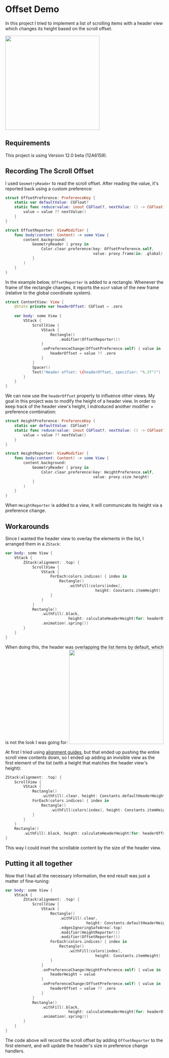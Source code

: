 # Offset Demo
In this project I tried to implement a list of scrolling items with a header view which changes its height based on the scroll offset.

<img src=".readme/recording.gif" width="300">

## Requirements
This project is using Version 12.0 beta (12A6159).

## Recording The Scroll Offset
I used `GeometryReader` to read the scroll offset. After reading the value, it's reported back using a custom preference:
```swift
struct OffsetPreference: PreferenceKey {
    static var defaultValue: CGFloat?
    static func reduce(value: inout CGFloat?, nextValue: () -> CGFloat?) {
        value = value ?? nextValue()
    }
}

struct OffsetReporter: ViewModifier {
    func body(content: Content) -> some View {
        content.background(
            GeometryReader { proxy in
                Color.clear.preference(key: OffsetPreference.self,
                                       value: proxy.frame(in: .global).minY)
            }
        )
    }
}
```

In the example below, `OffsetReporter` is added to a rectangle. Whenever the frame of the rectangle changes, it reports the `minY` value of the new frame (relative to the global coordinate system).
```swift
struct ContentView: View {
    @State private var headerOffset: CGFloat = .zero
    
    var body: some View {
        VStack {
            ScrollView {
                VStack {
                    Rectangle()
                        .modifier(OffsetReporter())
                }
                .onPreferenceChange(OffsetPreference.self) { value in
                    headerOffset = value ?? .zero
                }
            }
            Spacer()
            Text("Header offset: \(headerOffset, specifier: "%.2f")")
        }
    }
}
```

We can now use the `headerOffset` property to influence other views. My goal in this project was to modify the height of a header view. In order to keep track of the header view's height, I indroduced another modifier + preference combination:
```swift
struct HeightPreference: PreferenceKey {
    static var defaultValue: CGFloat?
    static func reduce(value: inout CGFloat?, nextValue: () -> CGFloat?) {
        value = value ?? nextValue()
    }
}

struct HeightReporter: ViewModifier {
    func body(content: Content) -> some View {
        content.background(
            GeometryReader { proxy in
                Color.clear.preference(key: HeightPreference.self,
                                       value: proxy.size.height)
            }
        )
    }
}
```

When `HeightReporter` is added to a view, it will communicate its height via a preference change.

## Workarounds

Since I wanted the header view to overlay the elements in the list, I arranged them in a `ZStack`:
```swift
var body: some View {
    VStack {
        ZStack(alignment: .top) {
            ScrollView {
                VStack {
                    ForEach(colors.indices) { index in
                        Rectangle()
                            .withFill(colors[index],
                                        height: Constants.itemHeight)
                    }
                }
            }
            Rectangle()
                .withFill(.black,
                            height: calculateHeaderHeight(for: headerOffset))
                .animation(.spring())
        }
    }
}
```

When doing this, the header was overlapping the list items by default, which is not the look I was going for:
<img src=".readme/overlap.png" width="300">

At first I tried using [alignment guides](https://developer.apple.com/documentation/swiftui/textfield/alignmentguide(_:computevalue:)-zywe), but that ended up pushing the entire scroll view contents down, so I ended up adding an invisible view as the first element of the list (with a height that matches the header view's height):
```swift
ZStack(alignment: .top) {
    ScrollView {
        VStack {
            Rectangle()
                .withFill(.clear, height: Constants.defaultHeaderHeight)
            ForEach(colors.indices) { index in
                Rectangle()
                    .withFill(colors[index], height: Constants.itemHeight)
            }
        }
    }
    Rectangle()
        .withFill(.black, height: calculateHeaderHeight(for: headerOffset))
}
```
This way I could inset the scrollable content by the size of the header view.

## Putting it all together
Now that I had all the necessary information, the end result was just a matter of fine-tuning:
```swift
var body: some View {
    VStack {
        ZStack(alignment: .top) {
            ScrollView {
                VStack {
                    Rectangle()
                        .withFill(.clear,
                                    height: Constants.defaultHeaderHeight)
                        .edgesIgnoringSafeArea(.top)
                        .modifier(HeightReporter())
                        .modifier(OffsetReporter())
                    ForEach(colors.indices) { index in
                        Rectangle()
                            .withFill(colors[index],
                                        height: Constants.itemHeight)
                    }
                }
                .onPreferenceChange(HeightPreference.self) { value in
                    headerHeight = value
                }
                .onPreferenceChange(OffsetPreference.self) { value in
                    headerOffset = value ?? .zero
                }
            }
            Rectangle()
                .withFill(.black,
                            height: calculateHeaderHeight(for: headerOffset))
                .animation(.spring())
        }
    }
}
```

The code above will record the scroll offset by adding `OffsetReporter` to the first element, and will update the header's size in preference change handlers.
